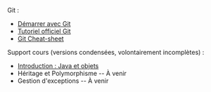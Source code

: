 Git :

* [Démarrer avec Git](https://pageperso.lis-lab.fr/~petru.valicov/Cours/archives/Aix/M2104/Demarrer%20avec%20Git)
* [Tutoriel officiel Git](https://git-scm.com/docs/gittutorial)
* [Git Cheat-sheet](https://education.github.com/git-cheat-sheet-education.pdf)

Support cours (versions condensées, volontairement incomplètes) :
* [Introduction : Java et objets](http://pageperso.lis-lab.fr/~petru.valicov/Cours/M2103/BPOO_Generalites_x4.pdf)
* Héritage et Polymorphisme -- À venir
* Gestion d'exceptions -- À venir

